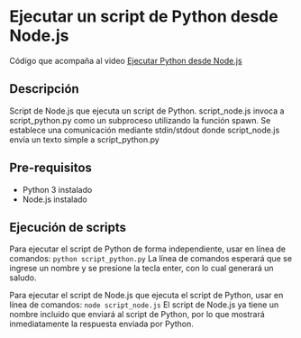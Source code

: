 # Ejecutar un script de Python desde Node.js

Código que acompaña al video [Ejecutar Python desde Node.js](https://youtu.be/Jp8TJcDjzVM)

## Descripción
Script de Node.js que ejecuta un script de Python.
script_node.js invoca a script_python.py como un subproceso utilizando la función spawn.
Se establece una comunicación mediante stdin/stdout donde script_node.js envía un texto simple a script_python.py

## Pre-requisitos
* Python 3 instalado
* Node.js instalado

## Ejecución de scripts

Para ejecutar el script de Python de forma independiente, usar en línea de comandos:
```python script_python.py```
La línea de comandos esperará que se ingrese un nombre y se presione la tecla enter, con lo cual generará un saludo.

Para ejecutar el script de Node.js que ejecuta el script de Python, usar en línea de comandos:
```node script_node.js```
El script de Node.js ya tiene un nombre incluido que enviará al script de Python, por lo que mostrará inmediatamente la respuesta enviada por Python.